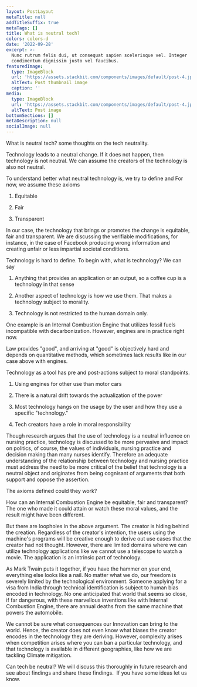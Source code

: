 ```yaml
---
layout: PostLayout
metaTitle: null
addTitleSuffix: true
metaTags: []
title: What is neutral tech?
colors: colors-d
date: '2022-09-28'
excerpt: >-
  Nunc rutrum felis dui, ut consequat sapien scelerisque vel. Integer
  condimentum dignissim justo vel faucibus.
featuredImage:
  type: ImageBlock
  url: 'https://assets.stackbit.com/components/images/default/post-4.jpeg'
  altText: Post thumbnail image
  caption: ''
media:
  type: ImageBlock
  url: 'https://assets.stackbit.com/components/images/default/post-4.jpeg'
  altText: Post image
bottomSections: []
metaDescription: null
socialImage: null
---
```

What is neutral tech? some thoughts on the tech neutrality.

Technology leads to a neutral change. If it does not happen, then technology is not neutral. We can assume the creators of the technology is also not neutral.

To understand better what neutral technology is, we try to define and For now, we assume these axioms 

1.  Equitable 

2.  Fair 

3.  Transparent

In our case, the technology that brings or promotes the change is equitable, fair and transparent. We are discussing the verifiable modifications, for instance, in the case of Facebook producing wrong information and creating unfair or less impartial societal conditions. 

Technology is hard to define. To begin with, what is technology? We can say 

1.  Anything that provides an application or an output, so a coffee cup is a technology in that sense 

2.  Another aspect of technology is how we use them. That makes a technology subject to morality.

3.  Technology is not restricted to the human domain only.


One example is an Internal Combustion Engine that utilizes fossil fuels incompatible with decarbonization. However, engines are in practice right now.

Law provides "good", and arriving at "good" is objectively hard and depends on quantitative methods, which sometimes lack results like in our case above with engines.

Technology as a tool has pre and post-actions subject to moral standpoints.

1.  Using engines for other use than motor cars

2.  There is a natural drift towards the actualization of the power 

3.  Most technology hangs on the usage by the user and how they use a specific "technology."

4.  Tech creators have a role in moral responsibility

Though research argues that the use of technology is a neutral influence on nursing practice, technology is discussed to be more pervasive and impact on politics, of course, the values of individuals, nursing practice and decision making than many nurses identify. Therefore an adequate understanding of the relationship between technology and nursing practice must address the need to be more critical of the belief that technology is a neutral object and originates from being cognisant of arguments that both support and oppose the assertion.

The axioms defined could they work? 

How can an Internal Combustion Engine be equitable, fair and transparent? The one who made it could attain or watch these moral values, and the result might have been different.

But there are loopholes in the above argument. The creator is hiding behind the creation. Regardless of the creator's intention, the users using the machine's programs will be creative enough to derive out use cases that the creator had not thought. However, there are limited domains where we can utilize technology applications like we cannot use a telescope to watch a movie. The application is an intrinsic part of technology.

As Mark Twain puts it together, if you have the hammer on your end, everything else looks like a nail. No matter what we do, our freedom is severely limited by the technological environment. Someone applying for a visa from India through technical identification is subject to human bias encoded in technology. No one anticipated that world that seems so close, if far dangerous, with these marvellous inventions like with Internal Combustion Engine, there are annual deaths from the same machine that powers the automobile.

We cannot be sure what consequences our Innovation can bring to the world. Hence, the creator does not even know what biases the creator encodes in the technology they are deriving. However, complexity arises when competition arises where you can ban a particular technology, and that technology is available in different geographies, like how we are tackling Climate mitigation.

Can tech be neutral? We will discuss this thoroughly in future research and see about findings and share these findings.  If you have some ideas let us know.
